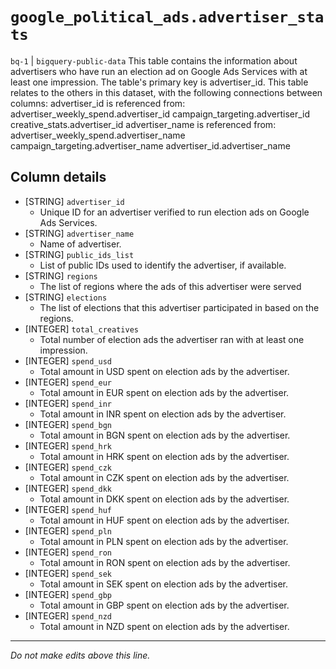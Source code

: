 # `google_political_ads.advertiser_stats`
`bq-1` | `bigquery-public-data`
This table contains the information about advertisers who have run an election ad on Google Ads Services with at least one impression. The table's primary key is advertiser_id. This table relates to the others in this dataset, with the following connections between columns: advertiser_id is referenced from: advertiser_weekly_spend.advertiser_id campaign_targeting.advertiser_id creative_stats.advertiser_id advertiser_name is referenced from: advertiser_weekly_spend.advertiser_name campaign_targeting.advertiser_name advertiser_id.advertiser_name

## Column details
* [STRING]    `advertiser_id`
  - Unique ID for an advertiser verified to run election ads on Google Ads Services.
* [STRING]    `advertiser_name`
  - Name of advertiser.
* [STRING]    `public_ids_list`
  - List of public IDs used to identify the advertiser, if available.
* [STRING]    `regions`
  - The list of regions where the ads of this advertiser were served
* [STRING]    `elections`
  - The list of elections that this advertiser participated in based on the regions.
* [INTEGER]   `total_creatives`
  - Total number of election ads the advertiser ran with at least one impression.
* [INTEGER]   `spend_usd`
  - Total amount in USD spent on election ads by the advertiser.
* [INTEGER]   `spend_eur`
  - Total amount in EUR spent on election ads by the advertiser.
* [INTEGER]   `spend_inr`
  - Total amount in INR spent on election ads by the advertiser.
* [INTEGER]   `spend_bgn`
  - Total amount in BGN spent on election ads by the advertiser.
* [INTEGER]   `spend_hrk`
  - Total amount in HRK spent on election ads by the advertiser.
* [INTEGER]   `spend_czk`
  - Total amount in CZK spent on election ads by the advertiser.
* [INTEGER]   `spend_dkk`
  - Total amount in DKK spent on election ads by the advertiser.
* [INTEGER]   `spend_huf`
  - Total amount in HUF spent on election ads by the advertiser.
* [INTEGER]   `spend_pln`
  - Total amount in PLN spent on election ads by the advertiser.
* [INTEGER]   `spend_ron`
  - Total amount in RON spent on election ads by the advertiser.
* [INTEGER]   `spend_sek`
  - Total amount in SEK spent on election ads by the advertiser.
* [INTEGER]   `spend_gbp`
  - Total amount in GBP spent on election ads by the advertiser.
* [INTEGER]   `spend_nzd`
  - Total amount in NZD spent on election ads by the advertiser.

-------------------------------------------------------------------------------
*Do not make edits above this line.*
